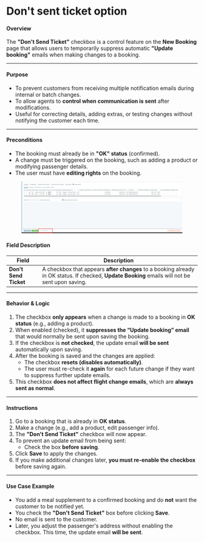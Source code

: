 # Don't sent ticket option

#### **Overview**

The **"Don't Send Ticket"** checkbox is a control feature on the **New Booking** page that allows users to temporarily suppress automatic **"Update booking"** emails when making changes to a booking.

***

#### **Purpose**

* To prevent customers from receiving multiple notification emails during internal or batch changes.
* To allow agents to **control when communication is sent** after modifications.
* Useful for correcting details, adding extras, or testing changes without notifying the customer each time.

***

#### **Preconditions**

* The booking must already be in **"OK" status** (confirmed).
* A change must be triggered on the booking, such as adding a product or modifying passenger details.
* The user must have **editing rights** on the booking.

<figure><img src="../../.gitbook/assets/image (2) (1) (1) (1) (1) (1) (1) (1) (1) (1) (1) (1) (1) (1) (1) (1) (1) (1) (1) (1) (1) (1) (1) (1) (1) (1) (1) (1) (1) (1) (1) (1) (1) (1) (1) (1) (1) (1) (1) (1) (1) (1) (1) (1) (1) (1) (1) (1) (1) (1) (1) (1) (1) (1) (1) (1) (1) (1) (1).png" alt=""><figcaption></figcaption></figure>

#### **Field Description**

| **Field**             | **Description**                                                                                                                                  |
| --------------------- | ------------------------------------------------------------------------------------------------------------------------------------------------ |
| **Don't Send Ticket** | A checkbox that appears **after changes** to a booking already in OK status. If checked, **Update Booking** emails will not be sent upon saving. |

***

#### **Behavior & Logic**

1. The checkbox **only appears** when a change is made to a booking in **OK status** (e.g., adding a product).
2. When enabled (checked), it **suppresses the “Update booking” email** that would normally be sent upon saving the booking.
3. If the checkbox is **not checked**, the update email **will be sent** automatically upon saving.
4. After the booking is saved and the changes are applied:
   * The checkbox **resets (disables automatically)**.
   * The user must re-check it **again** for each future change if they want to suppress further update emails.
5. This checkbox **does not affect flight change emails**, which are **always sent as normal**.

***

#### **Instructions**

1. Go to a booking that is already in **OK status**.
2. Make a change (e.g., add a product, edit passenger info).
3. The **"Don't Send Ticket"** checkbox will now appear.
4. To prevent an update email from being sent:
   * Check the box **before saving**.
5. Click **Save** to apply the changes.
6. If you make additional changes later, **you must re-enable the checkbox** before saving again.

***

#### **Use Case Example**

* You add a meal supplement to a confirmed booking and do **not** want the customer to be notified yet.
* You check the **"Don't Send Ticket"** box before clicking **Save**.
* No email is sent to the customer.
* Later, you adjust the passenger's address without enabling the checkbox. This time, the update email **will be sent**.
